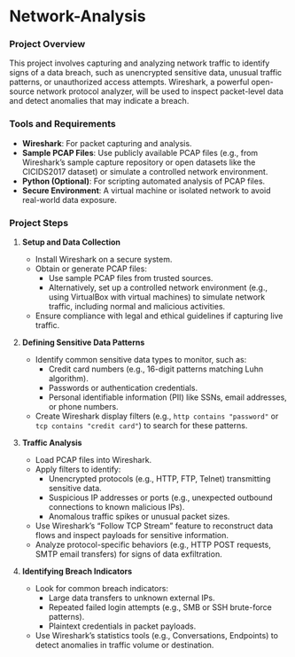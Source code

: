 # Network-Analysis
### Project Overview
This project involves capturing and analyzing network traffic to identify signs of a data breach, such as unencrypted sensitive data, unusual traffic patterns, or unauthorized access attempts. Wireshark, a powerful open-source network protocol analyzer, will be used to inspect packet-level data and detect anomalies that may indicate a breach.

### Tools and Requirements
- **Wireshark**: For packet capturing and analysis.
- **Sample PCAP Files**: Use publicly available PCAP files (e.g., from Wireshark’s sample capture repository or open datasets like the CICIDS2017 dataset) or simulate a controlled network environment.
- **Python (Optional)**: For scripting automated analysis of PCAP files.
- **Secure Environment**: A virtual machine or isolated network to avoid real-world data exposure.

### Project Steps

1. **Setup and Data Collection**
   - Install Wireshark on a secure system.
   - Obtain or generate PCAP files:
     - Use sample PCAP files from trusted sources.
     - Alternatively, set up a controlled network environment (e.g., using VirtualBox with virtual machines) to simulate network traffic, including normal and malicious activities.
   - Ensure compliance with legal and ethical guidelines if capturing live traffic.

2. **Defining Sensitive Data Patterns**
   - Identify common sensitive data types to monitor, such as:
     - Credit card numbers (e.g., 16-digit patterns matching Luhn algorithm).
     - Passwords or authentication credentials.
     - Personal identifiable information (PII) like SSNs, email addresses, or phone numbers.
   - Create Wireshark display filters (e.g., `http contains "password"` or `tcp contains "credit card"`) to search for these patterns.

3. **Traffic Analysis**
   - Load PCAP files into Wireshark.
   - Apply filters to identify:
     - Unencrypted protocols (e.g., HTTP, FTP, Telnet) transmitting sensitive data.
     - Suspicious IP addresses or ports (e.g., unexpected outbound connections to known malicious IPs).
     - Anomalous traffic spikes or unusual packet sizes.
   - Use Wireshark’s “Follow TCP Stream” feature to reconstruct data flows and inspect payloads for sensitive information.
   - Analyze protocol-specific behaviors (e.g., HTTP POST requests, SMTP email transfers) for signs of data exfiltration.

4. **Identifying Breach Indicators**
   - Look for common breach indicators:
     - Large data transfers to unknown external IPs.
     - Repeated failed login attempts (e.g., SMB or SSH brute-force patterns).
     - Plaintext credentials in packet payloads.
   - Use Wireshark’s statistics tools (e.g., Conversations, Endpoints) to detect anomalies in traffic volume or destination.
